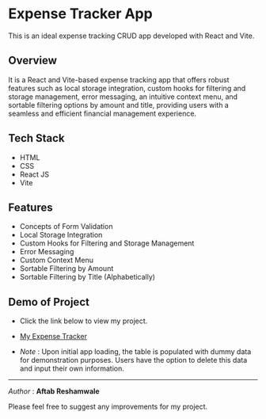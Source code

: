 
# Expense Tracker App

This is an ideal expense tracking CRUD app developed with React and Vite.








## Overview

It is a React and Vite-based expense tracking app that offers robust features such as local storage integration, custom hooks for filtering and storage management, error messaging, an intuitive context menu, and sortable filtering options by amount and title, providing users with a seamless and efficient financial management experience.
## Tech Stack 

* HTML
* CSS
* React JS
* Vite
## Features

* Concepts of Form Validation
* Local Storage Integration
* Custom Hooks for Filtering and Storage Management
* Error Messaging
* Custom Context Menu
* Sortable Filtering by Amount
* Sortable Filtering by Title (Alphabetically)





## Demo of Project

* Click the link below to view my project.

* [My Expense Tracker](https://expense-tracker-neon-beta.vercel.app/)

* *Note* : Upon initial app loading, the table is populated with dummy data for demonstration purposes. Users have the option to delete this data and input their own information.



---


 
*Author* : **Aftab Reshamwale**

Please feel free to suggest any improvements for my project.







  
